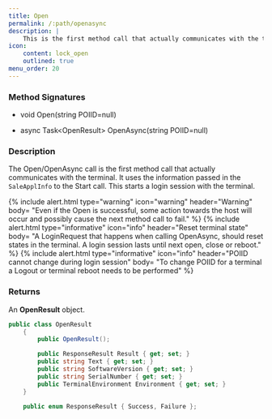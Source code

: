 ```yaml
---
title: Open
permalink: /:path/openasync
description: |
    This is the first method call that actually communicates with the terminal. It sends a LoginRequest which is needed before any other request.
icon:
    content: lock_open
    outlined: true
menu_order: 20
---
```

### Method Signatures

*   void Open(string POIID=null)

*   async Task\<OpenResult\> OpenAsync(string POIID=null)

### Description

The Open/OpenAsync call is the first method call that actually communicates with the terminal. It uses the information passed in the `SaleApplInfo` to the Start call. This starts a login session with the terminal.

{% include alert.html type="warning" icon="warning" header="Warning"
body= "Even if the Open is successful, some action towards the host will occur and possibly cause the next method call to fail."
%}
{% include alert.html type="informative" icon="info" header="Reset terminal state"
body= "A LoginRequest that happens when calling OpenAsync, should reset states in the terminal. A login session lasts until next open, close or reboot."
%}
{% include alert.html type="informative" icon="info" header="POIID cannot change during login session"
body= "To change POIID for a terminal a Logout or terminal reboot needs to be performed"
%}

### Returns

An **OpenResult** object.

```c#
public class OpenResult
    {
        public OpenResult();

        public ResponseResult Result { get; set; }
        public string Text { get; set; }
        public string SoftwareVersion { get; set; }
        public string SerialNumber { get; set; }
        public TerminalEnvironment Environment { get; set; }
    }
```

```c#
    public enum ResponseResult { Success, Failure };
```
